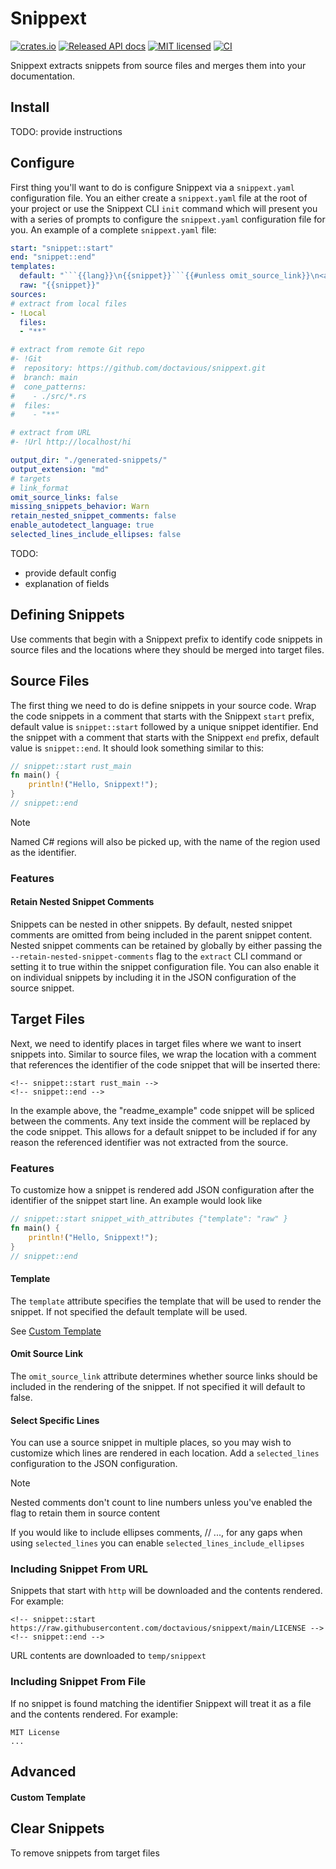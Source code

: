 # Snippext
[![crates.io](https://img.shields.io/crates/v/snippext.svg)](https://crates.io/crates/snippext)
[![Released API docs](https://docs.rs/snippext/badge.svg)](https://docs.rs/snippext)
[![MIT licensed](https://img.shields.io/badge/license-MIT-blue.svg)](./LICENSE)
[![CI](https://github.com/doctavious/snippext/workflows/CI/badge.svg)](https://github.com/doctavious/snippext/actions?query=workflow%3ACI)

Snippext extracts snippets from source files and merges them into your documentation.

## Install

TODO: provide instructions

## Configure

First thing you'll want to do is configure Snippext via a `snippext.yaml` configuration file. You an either create a `snippext.yaml` file at the root of your project or use the Snippext CLI `init` command which will present you with a series of prompts to configure the `snippext.yaml` configuration file for you. An example of a complete `snippext.yaml` file: 
<!-- snippext::start default_snippext_config {"omit_source_link": true } -->
```yaml
start: "snippet::start"
end: "snippet::end"
templates:
  default: "```{{lang}}\n{{snippet}}```{{#unless omit_source_link}}\n<a href='{source_link}' title='Snippet source file'>snippet source</a>{{/unless}}"
  raw: "{{snippet}}"
sources:
# extract from local files
- !Local
  files:
  - "**"

# extract from remote Git repo
#- !Git
#  repository: https://github.com/doctavious/snippext.git
#  branch: main
#  cone_patterns:
#    - ./src/*.rs
#  files:
#    - "**"

# extract from URL
#- !Url http://localhost/hi

output_dir: "./generated-snippets/"
output_extension: "md"
# targets
# link_format
omit_source_links: false
missing_snippets_behavior: Warn
retain_nested_snippet_comments: false
enable_autodetect_language: true
selected_lines_include_ellipses: false
```
<!-- snippext::end -->

TODO: 
- provide default config
- explanation of fields


## Defining Snippets

Use comments that begin with a Snippext prefix to identify code snippets in source files and the locations where they should be merged into target files.

## Source Files

The first thing we need to do is define snippets in your source code. Wrap the code snippets in a comment that starts with the Snippext `start` prefix, default value is `snippet::start` followed by a unique snippet identifier. End the snippet with a comment that starts with the Snippext `end` prefix, default value is `snippet::end`. It should look something similar to this:

<!-- snippext::start readme_example {"omit_source_link": true } -->
```rust
// snippet::start rust_main
fn main() {
    println!("Hello, Snippext!");
}
// snippet::end
```
<!-- snippext::end -->

[//]: # (TODO: mentioned id Unique identifiers can contain letters, numbers, hyphens, and underscores.)

[//]: # (TODO: mention The code snippets will do smart trimming of snippet indentation. remove leading spaces from indented code snippets.)


> [!NOTE]
> Named C# regions will also be picked up, with the name of the region used as the identifier.

### Features

#### Retain Nested Snippet Comments

Snippets can be nested in other snippets. By default, nested snippet comments are omitted from being included in the parent snippet content. Nested snippet comments can be retained by globally by either passing the `--retain-nested-snippet-comments` flag to the `extract` CLI command or setting it to true within the snippet configuration file. You can also enable it on individual snippets by including it in the JSON configuration of the source snippet.

## Target Files

Next, we need to identify places in target files where we want to insert snippets into. Similar to source files, we wrap the location with a comment that references the identifier of the code snippet that will be inserted there:

```
<!-- snippet::start rust_main -->
<!-- snippet::end -->
```

In the example above, the "readme_example" code snippet will be spliced between the comments. Any text inside the comment will be replaced by the code snippet. This allows for a default snippet to be included if for any reason the referenced identifier was not extracted from the source.

### Features

To customize how a snippet is rendered add JSON configuration after the identifier of the snippet start line. An example would look like

<!-- snippext::start readme_attributes_example {"omit_source_link": true } -->
```rust
// snippet::start snippet_with_attributes {"template": "raw" }
fn main() {
    println!("Hello, Snippext!");
}
// snippet::end
```
<!-- snippext::end -->

#### Template

The `template` attribute specifies the template that will be used to render the snippet. If not specified the default template will be used. 

See [Custom Template](#custom-template)

#### Omit Source Link

The `omit_source_link` attribute determines whether source links should be included in the rendering of the snippet. If not specified it will default  to false.

#### Select Specific Lines

You can use a source snippet in multiple places, so you may wish to customize which lines are rendered in each location. Add a `selected_lines` configuration to the JSON configuration.

> [!NOTE]
> Nested comments don't count to line numbers unless you've enabled the flag to retain them in source content

If you would like to include ellipses comments, // ...,  for any gaps when using `selected_lines` you can enable `selected_lines_include_ellipses`

### Including Snippet From URL

Snippets that start with `http` will be downloaded and the contents rendered. For example:

```
<!-- snippet::start https://raw.githubusercontent.com/doctavious/snippext/main/LICENSE -->
<!-- snippet::end -->
```

URL contents are downloaded to `temp/snippext`

### Including Snippet From File

If no snippet is found matching the identifier Snippext will treat it as a file and the contents rendered. For example:


<!-- snippext::start LICENSE { "selected_lines": ["1"], "selected_lines_include_ellipses": true } -->
```
MIT License
...
```
<!-- snippext::end -->

## Advanced

#### Custom Template


## Clear Snippets

To remove snippets from target files
